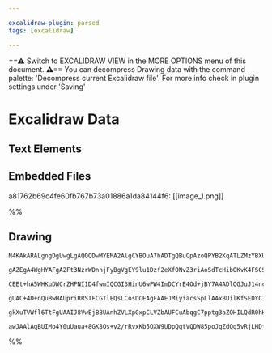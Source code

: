 ```yaml
---

excalidraw-plugin: parsed
tags: [excalidraw]

---
```

==⚠  Switch to EXCALIDRAW VIEW in the MORE OPTIONS menu of this document. ⚠== You can decompress Drawing data with the command palette: 'Decompress current Excalidraw file'. For more info check in plugin settings under 'Saving'


# Excalidraw Data
## Text Elements
## Embedded Files
a81762b69c4fe60fb767b73a01886a1da84144f6: [[image_1.png]]

%%
## Drawing
```compressed-json
N4KAkARALgngDgUwgLgAQQQDwMYEMA2AlgCYBOuA7hADTgQBuCpAzoQPYB2KqATLZMzYBXUtiRoIACyhQ4zZAHoFAc0JRJQgEYA6bGwC2CgF7N6hbEcK4OCtptbErHALRY8RMpWdx8Q1TdIEfARcZgRmBShcZQUebQBWbR4aOiCEfQQOKGZuAG1wMFAwYogSbggAMwBVAFkAGRgANVwAZiMAFQBOZgBlTkkASQHmZk6U4shYRHLCfWikfhLMbmcW

gAZEgA4WgHYAFgA2Ft3NzrWDnnjFyBgVgEY9lu1Dzf2eXfONvZ3riAoSdTcHibOKvK4FSCSBCEZTSbi7PgQiDWZTBbhrX7MKCkNgAawQAGE2Pg2KRytjrMw4LhAllxiVNLhsLjlDihBxiESSWSJBSOFSaZkoPTIBVCPh8D1YGiJIIPCKIFicfiAOoAyRAzHYvEIKUwGXoOVlX5s2EccI5NB3X5sanYNS3K1rDFI1nCOADYiW1C5AC6vwq5Aynu4H

CEEt+hA5WHKuDWCrZHPNI1D4fwmIQCGI3HinU6wPW4ImDCYrE4Od+jBY7A4ADlOGJuJ14nceHdOtakYRmAARNJQLPcCoEMK/TTCDkAUWCGSy3rDEaRQjgxFwA+zVp2LQOax4zp2O3ibd+RA4uNTi+LJOZg7Qw/wo6RWLXQm9EEQHKjygVYuCIYkuCbHcOwXJoBydNgewVAgO4VJoIE7PBLRxncmybAcuB3Kumx7A8UEHAqzDuOIPoQmAnYTOREK+

gUAC+4D+nQuBwHAUpriRRSTFCGTlEQsLCosDCEAgFAAEJMiyiacsSpLlAAxBUilKfSEDYCItJQAMA76FKyqEjJPLoHJdwICZJkqWppAaVp6TicybrstJ3LkuQ/LUhpFnqUKNn6AAYuKkrSiRirEsaBSqV5WQ+bpOpqsQgJoIiJSWdZ2kxfieoGiF8qCSl3naQASsIZoWtwFGQHlUXaQA8naDplc6uWRZp2m+ZwUC+bg+jio6qBFhVzU+W1WQ9IQR

gkXuTVWfl6TtFgUAAIJ8VwEjBBUAnhZVLXpGxpCLVZbAUFCuAbqgC7pptg3aZOHILQdR0hKdyL3Z501Vekd04hQ7TwMFUkqUROISgAGtwBx7P1irYED+AAJrwjscSdC0raPKc4M4XsglGGwBjcJxkD0AQQgkXcdFTal6RFY5yZvv9gmsiQo3jUCLolIzxBSggcAVuFHM1GwxAIDduCaMEp33o+7OkCQXKyWgBMQKJxJPaQyiMgAFG2Py8MB1C6zr

awJAAlAqBUIMo4Y0uUaua+8GK8Os+v2/rRvxKb5OXW9UDpQgtVQDW85poJgZdQg5vRjLHDfgrSKZKL4vcNiJO/NgRA82gycIL8HBh0npAp0iwhQKeJFZ57JR2AAVgg2DZD0udwALQsi2Lt6oJL2fhUyAeMO0uP4PjSJTMFYTBHXNYKmpWIGD90xoOdJ5sDeEsjl3V6hItE99wPF74HR4C0fwlTiuE+P0bRQA
```
%%